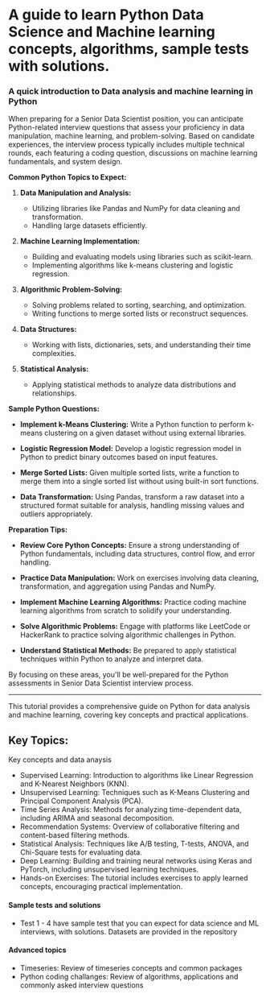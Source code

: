 # A guide to learn Python Data Science and Machine learning concepts, algorithms, sample tests with solutions.

### A quick introduction to Data analysis and machine learning in Python 


When preparing for a Senior Data Scientist position, you can anticipate Python-related interview questions that assess your proficiency in data manipulation, machine learning, and problem-solving.     Based on candidate experiences, the interview process typically includes multiple technical rounds, each featuring a coding question, discussions on machine learning fundamentals, and system design.   

**Common Python Topics to Expect:**

1. **Data Manipulation and Analysis:**
   -    Utilizing libraries like Pandas and NumPy for data cleaning and transformation. 
   -    Handling large datasets efficiently. 

2. **Machine Learning Implementation:**
   -    Building and evaluating models using libraries such as scikit-learn. 
   -    Implementing algorithms like k-means clustering and logistic regression.    

3. **Algorithmic Problem-Solving:**
   -    Solving problems related to sorting, searching, and optimization. 
   -    Writing functions to merge sorted lists or reconstruct sequences.    

4. **Data Structures:**
   -    Working with lists, dictionaries, sets, and understanding their time complexities. 

5. **Statistical Analysis:**
   -    Applying statistical methods to analyze data distributions and relationships. 

**Sample Python Questions:**

-    **Implement k-Means Clustering:** Write a Python function to perform k-means clustering on a given dataset without using external libraries.    

-    **Logistic Regression Model:** Develop a logistic regression model in Python to predict binary outcomes based on input features.   

-    **Merge Sorted Lists:** Given multiple sorted lists, write a function to merge them into a single sorted list without using built-in sort functions.    

-    **Data Transformation:** Using Pandas, transform a raw dataset into a structured format suitable for analysis, handling missing values and outliers appropriately. 

**Preparation Tips:**

-    **Review Core Python Concepts:** Ensure a strong understanding of Python fundamentals, including data structures, control flow, and error handling. 

-    **Practice Data Manipulation:** Work on exercises involving data cleaning, transformation, and aggregation using Pandas and NumPy. 

-    **Implement Machine Learning Algorithms:** Practice coding machine learning algorithms from scratch to solidify your understanding. 

-    **Solve Algorithmic Problems:** Engage with platforms like LeetCode or HackerRank to practice solving algorithmic challenges in Python. 

-    **Understand Statistical Methods:** Be prepared to apply statistical techniques within Python to analyze and interpret data. 

   By focusing on these areas, you'll be well-prepared for the Python assessments in Senior Data Scientist interview process.  


---


This tutorial provides a comprehensive guide on Python for data analysis and machine learning, covering key concepts and practical applications.

## Key Topics:

Key concepts and data anaysis 
* Supervised Learning: Introduction to algorithms like Linear Regression and K-Nearest Neighbors (KNN).
* Unsupervised Learning: Techniques such as K-Means Clustering and Principal Component Analysis (PCA).
* Time Series Analysis: Methods for analyzing time-dependent data, including ARIMA and seasonal decomposition.
* Recommendation Systems: Overview of collaborative filtering and content-based filtering methods.
* Statistical Analysis: Techniques like A/B testing, T-tests, ANOVA, and Chi-Square tests for evaluating data.
* Deep Learning: Building and training neural networks using Keras and PyTorch, including unsupervised learning techniques.
* Hands-on Exercises: The tutorial includes exercises to apply learned concepts, encouraging practical implementation.

#### Sample tests and solutions
* Test 1 - 4 have sample test that you can expect for data science and ML interviews, with solutions. Datasets are provided in the repository

#### Advanced topics 
* Timeseries: Review of timeseries concepts and common packages
* Python coding challanges: Review of algorithms, applications and commonly asked interview questions  

